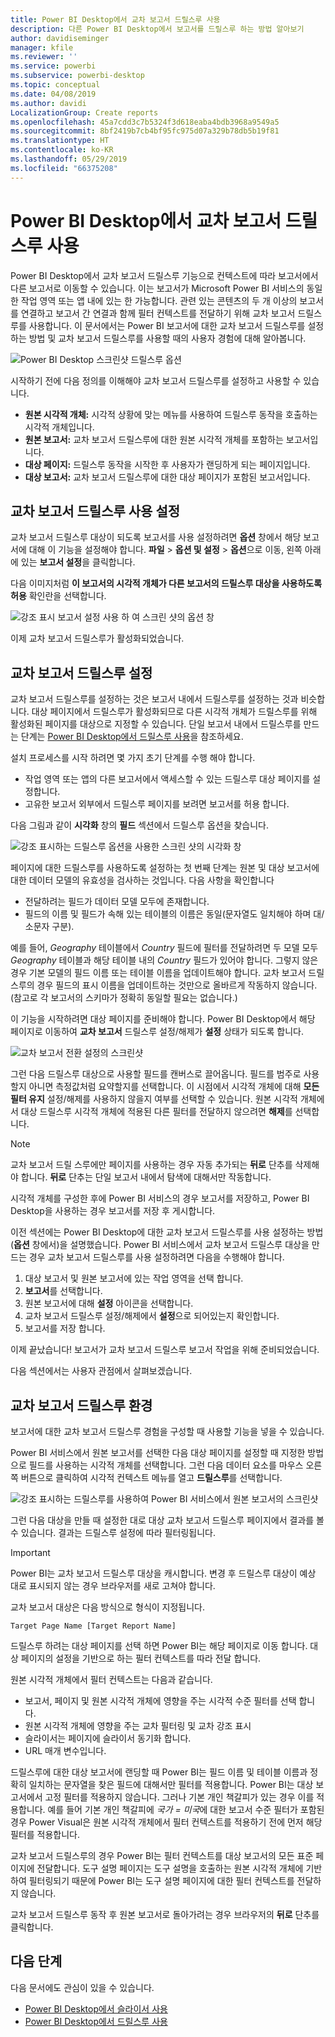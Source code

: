 ```yaml
---
title: Power BI Desktop에서 교차 보고서 드릴스루 사용
description: 다른 Power BI Desktop에서 보고서를 드릴스루 하는 방법 알아보기
author: davidiseminger
manager: kfile
ms.reviewer: ''
ms.service: powerbi
ms.subservice: powerbi-desktop
ms.topic: conceptual
ms.date: 04/08/2019
ms.author: davidi
LocalizationGroup: Create reports
ms.openlocfilehash: 45a7cdd3c7b5324f3d618eaba4bdb3968a9549a5
ms.sourcegitcommit: 8bf2419b7cb4bf95fc975d07a329b78db5b19f81
ms.translationtype: HT
ms.contentlocale: ko-KR
ms.lasthandoff: 05/29/2019
ms.locfileid: "66375208"
---
```

# <a name="use-cross-report-drillthrough-in-power-bi-desktop"></a>Power BI Desktop에서 교차 보고서 드릴스루 사용

Power BI Desktop에서 교차 보고서 드릴스루 기능으로 컨텍스트에 따라 보고서에서 다른 보고서로 이동할 수 있습니다. 이는 보고서가 Microsoft Power BI 서비스의 동일한 작업 영역 또는 앱 내에 있는 한 가능합니다. 관련 있는 콘텐츠의 두 개 이상의 보고서를 연결하고 보고서 간 연결과 함께 필터 컨텍스트를 전달하기 위해 교차 보고서 드릴스루를 사용합니다. 이 문서에서는 Power BI 보고서에 대한 교차 보고서 드릴스루를 설정하는 방법 및 교차 보고서 드릴스루를 사용할 때의 사용자 경험에 대해 알아봅니다.

![Power BI Desktop 스크린샷 드릴스루 옵션](media/desktop-cross-report-drill-through/cross-report-drill-through-01.png)

시작하기 전에 다음 정의를 이해해야 교차 보고서 드릴스루를 설정하고 사용할 수 있습니다.

* **원본 시각적 개체:** 시각적 상황에 맞는 메뉴를 사용하여 드릴스루 동작을 호출하는 시각적 개체입니다.
* **원본 보고서:** 교차 보고서 드릴스루에 대한 원본 시각적 개체를 포함하는 보고서입니다.
* **대상 페이지:** 드릴스루 동작을 시작한 후 사용자가 랜딩하게 되는 페이지입니다.
* **대상 보고서:** 교차 보고서 드릴스루에 대한 대상 페이지가 포함된 보고서입니다.

## <a name="enable-cross-report-drillthrough"></a>교차 보고서 드릴스루 사용 설정

교차 보고서 드릴스루 대상이 되도록 보고서를 사용 설정하려면 **옵션** 창에서 해당 보고서에 대해 이 기능을 설정해야 합니다. **파일** > **옵션 및 설정** > **옵션**으로 이동, 왼쪽 아래에 있는 **보고서 설정**을 클릭합니다.

다음 이미지처럼 **이 보고서의 시각적 개체가 다른 보고서의 드릴스루 대상을 사용하도록 허용** 확인란을 선택합니다.

![강조 표시 보고서 설정 사용 하 여 스크린 샷의 옵션 창](media/desktop-cross-report-drill-through/cross-report-drill-through-02.png)

이제 교차 보고서 드릴스루가 활성화되었습니다.

## <a name="set-up-cross-report-drillthrough"></a>교차 보고서 드릴스루 설정

교차 보고서 드릴스루를 설정하는 것은 보고서 내에서 드릴스루를 설정하는 것과 비슷합니다. 대상 페이지에서 드릴스루가 활성화되므로 다른 시각적 개체가 드릴스루를 위해 활성화된 페이지를 대상으로 지정할 수 있습니다. 단일 보고서 내에서 드릴스루를 만드는 단계는 [Power BI Desktop에서 드릴스루 사용](desktop-drillthrough.md)을 참조하세요.

설치 프로세스를 시작 하려면 몇 가지 초기 단계를 수행 해야 합니다.

* 작업 영역 또는 앱의 다른 보고서에서 액세스할 수 있는 드릴스루 대상 페이지를 설정합니다.
* 고유한 보고서 외부에서 드릴스루 페이지를 보려면 보고서를 허용 합니다.

다음 그림과 같이 **시각화** 창의 **필드** 섹션에서 드릴스루 옵션을 찾습니다.

![강조 표시하는 드릴스루 옵션을 사용한 스크린 샷의 시각화 창](media/desktop-cross-report-drill-through/cross-report-drill-through-03.png)

페이지에 대한 드릴스루를 사용하도록 설정하는 첫 번째 단계는 원본 및 대상 보고서에 대한 데이터 모델의 유효성을 검사하는 것입니다. 다음 사항을 확인합니다 

* 전달하려는 필드가 데이터 모델 모두에 존재합니다.
* 필드의 이름 및 필드가 속해 있는 테이블의 이름은 동일(문자열도 일치해야 하며 대/소문자 구분).

예를 들어, *Geography* 테이블에서 *Country* 필드에 필터를 전달하려면 두 모델 모두 *Geography* 테이블과 해당 테이블 내의 *Country* 필드가 있어야 합니다. 그렇지 않은 경우 기본 모델의 필드 이름 또는 테이블 이름을 업데이트해야 합니다. 교차 보고서 드릴스루의 경우 필드의 표시 이름을 업데이트하는 것만으로 올바르게 작동하지 않습니다. (참고로 각 보고서의 스키마가 정확히 동일할 필요는 없습니다.)

이 기능을 시작하려면 대상 페이지를 준비해야 합니다. Power BI Desktop에서 해당 페이지로 이동하여 **교차 보고서** 드릴스루 설정/해제가 **설정** 상태가 되도록 합니다. 

![교차 보고서 전환 설정의 스크린샷](media/desktop-cross-report-drill-through/cross-report-drill-through-03.png)

그런 다음 드릴스루 대상으로 사용할 필드를 캔버스로 끌어옵니다. 필드를 범주로 사용할지 아니면 측정값처럼 요약할지를 선택합니다. 이 시점에서 시각적 개체에 대해 **모든 필터 유지** 설정/해제를 사용하지 않을지 여부를 선택할 수 있습니다. 원본 시각적 개체에서 대상 드릴스루 시각적 개체에 적용된 다른 필터를 전달하지 않으려면 **해제**를 선택합니다.

> [!NOTE]
> 교차 보고서 드릴 스루에만 페이지를 사용하는 경우 자동 추가되는 **뒤로** 단추를 삭제해야 합니다. **뒤로** 단추는 단일 보고서 내에서 탐색에 대해서만 작동합니다. 

시각적 개체를 구성한 후에 Power BI 서비스의 경우 보고서를 저장하고, Power BI Desktop을 사용하는 경우 보고서를 저장 후 게시합니다.

이전 섹션에는 Power BI Desktop에 대한 교차 보고서 드릴스루를 사용 설정하는 방법(**옵션** 창에서)을 설명했습니다. Power BI 서비스에서 교차 보고서 드릴스루 대상을 만드는 경우 교차 보고서 드릴스루를 사용 설정하려면 다음을 수행해야 합니다. 

1. 대상 보고서 및 원본 보고서에 있는 작업 영역을 선택 합니다.
2. **보고서**를 선택합니다.
3. 원본 보고서에 대해 **설정** 아이콘을 선택합니다.
4. 교차 보고서 드릴스루 설정/해제에서 **설정**으로 되어있는지 확인합니다.
5. 보고서를 저장 합니다.

이제 끝났습니다! 보고서가 교차 보고서 드릴스루 보고서 작업을 위해 준비되었습니다. 

다음 섹션에서는 사용자 관점에서 살펴보겠습니다.

## <a name="cross-report-drillthrough-experience"></a>교차 보고서 드릴스루 환경

보고서에 대한 교차 보고서 드릴스루 경험을 구성할 때 사용할 기능을 넣을 수 있습니다.

Power BI 서비스에서 원본 보고서를 선택한 다음 대상 페이지를 설정할 때 지정한 방법으로 필드를 사용하는 시각적 개체를 선택합니다. 그런 다음 데이터 요소를 마우스 오른쪽 버튼으로 클릭하여 시각적 컨텍스트 메뉴를 열고 **드릴스루**를 선택합니다.

![강조 표시하는 드릴스루를 사용하여 Power BI 서비스에서 원본 보고서의 스크린샷](media/desktop-cross-report-drill-through/cross-report-drill-through-01.png)

그런 다음 대상을 만들 때 설정한 대로 대상 교차 보고서 드릴스루 페이지에서 결과를 볼 수 있습니다. 결과는 드릴스루 설정에 따라 필터링됩니다.

> [!IMPORTANT]
> Power BI는 교차 보고서 드릴스루 대상을 캐시합니다. 변경 후 드릴스루 대상이 예상 대로 표시되지 않는 경우 브라우저를 새로 고쳐야 합니다. 

교차 보고서 대상은 다음 방식으로 형식이 지정됩니다. 

`Target Page Name [Target Report Name]`

드릴스루 하려는 대상 페이지를 선택 하면 Power BI는 해당 페이지로 이동 합니다. 대상 페이지의 설정을 기반으로 하는 필터 컨텍스트를 따라 전달 합니다. 

원본 시각적 개체에서 필터 컨텍스트는 다음과 같습니다. 

* 보고서, 페이지 및 원본 시각적 개체에 영향을 주는 시각적 수준 필터를 선택 합니다. 
* 원본 시각적 개체에 영향을 주는 교차 필터링 및 교차 강조 표시 
* 슬라이서는 페이지에 슬라이서 동기화 합니다.
* URL 매개 변수입니다.

드릴스루에 대한 대상 보고서에 랜딩할 때 Power BI는 필드 이름 및 테이블 이름과 정확히 일치하는 문자열을 찾은 필드에 대해서만 필터를 적용합니다. Power BI는 대상 보고서에서 고정 필터를 적용하지 않습니다. 그러나 기본 개인 책갈피가 있는 경우 이를 적용합니다. 예를 들어 기본 개인 책갈피에 *국가 = 미국*에 대한 보고서 수준 필터가 포함된 경우 Power Visual은 원본 시각적 개체에서 필터 컨텍스트를 적용하기 전에 먼저 해당 필터를 적용합니다. 

교차 보고서 드릴스루의 경우 Power BI는 필터 컨텍스트를 대상 보고서의 모든 표준 페이지에 전달합니다. 도구 설명 페이지는 도구 설명을 호출하는 원본 시각적 개체에 기반하여 필터링되기 때문에 Power BI는 도구 설명 페이지에 대한 필터 컨텍스트를 전달하지 않습니다.

교차 보고서 드릴스루 동작 후 원본 보고서로 돌아가려는 경우 브라우저의 **뒤로** 단추를 클릭합니다. 

## <a name="next-steps"></a>다음 단계

다음 문서에도 관심이 있을 수 있습니다.

* [Power BI Desktop에서 슬라이서 사용](visuals/power-bi-visualization-slicers.md)
* [Power BI Desktop에서 드릴스루 사용](desktop-drillthrough.md)

